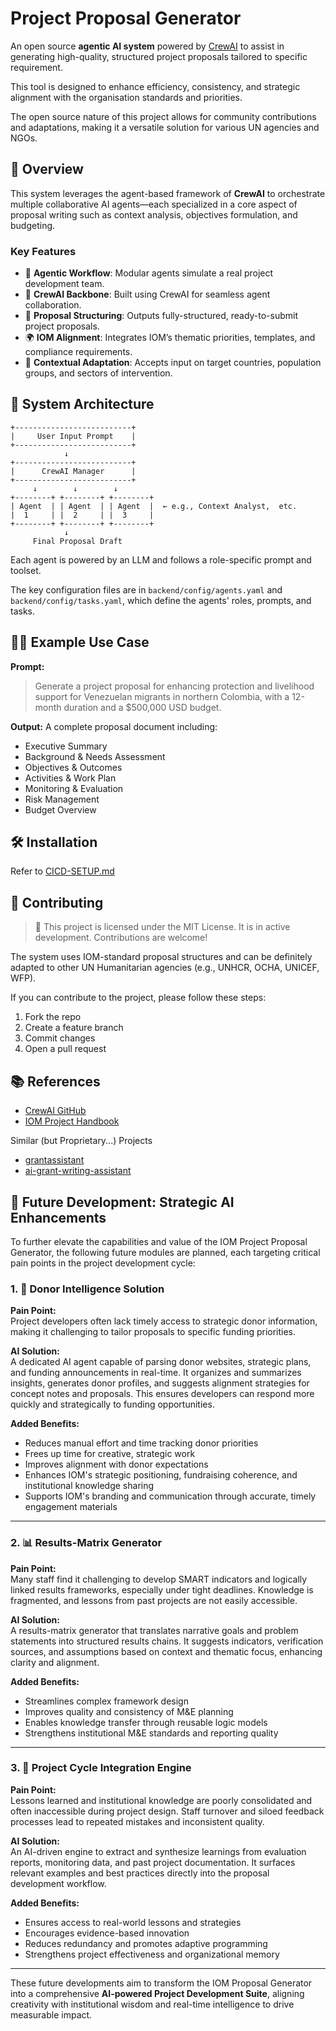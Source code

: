 
# Project Proposal Generator

An open source **agentic AI system** powered by [CrewAI](https://docs.crewai.com/introduction) to assist in generating high-quality, structured project proposals tailored to specific requirement. 

This tool is designed to enhance efficiency, consistency, and strategic alignment with the organisation standards and priorities.

The open source nature of this project allows for community contributions and adaptations, making it a versatile solution for various UN agencies and NGOs.


## 🚀 Overview

This system leverages the agent-based framework of **CrewAI** to orchestrate multiple collaborative AI agents—each specialized in a core aspect of proposal writing such as context analysis, objectives formulation, and budgeting.

### Key Features

- 🤖 **Agentic Workflow**: Modular agents simulate a real project development team.
- 🧩 **CrewAI Backbone**: Built using CrewAI for seamless agent collaboration.
- 📝 **Proposal Structuring**: Outputs fully-structured, ready-to-submit project proposals.
- 🌍 **IOM Alignment**: Integrates IOM’s thematic priorities, templates, and compliance requirements.
- 📂 **Contextual Adaptation**: Accepts input on target countries, population groups, and sectors of intervention.

## 🧱 System Architecture

```
+--------------------------+
|     User Input Prompt    |
+--------------------------+
            ↓
+--------------------------+
|      CrewAI Manager      |
+--------------------------+
     ↓        ↓        ↓
+--------+ +--------+ +--------+
| Agent  | | Agent  | | Agent  |  ← e.g., Context Analyst,  etc.
|  1     | |  2     | |  3     |
+--------+ +--------+ +--------+
            ↓
     Final Proposal Draft
```

Each agent is powered by an LLM and follows a role-specific prompt and toolset.

The key configuration files are in `backend/config/agents.yaml` and `backend/config/tasks.yaml`, which define the agents' roles, prompts, and tasks.

## 🧑‍💼 Example Use Case

**Prompt:**
> Generate a project proposal for enhancing protection and livelihood support for Venezuelan migrants in northern Colombia, with a 12-month duration and a $500,000 USD budget.

**Output:**
A complete proposal document including:
- Executive Summary  
- Background & Needs Assessment  
- Objectives & Outcomes  
- Activities & Work Plan  
- Monitoring & Evaluation  
- Risk Management  
- Budget Overview

## 🛠️ Installation

Refer to [CICD-SETUP.md](https://github.com/iom/proposal_drafter/blob/main/CICD-SETUP.md)


## 🤝 Contributing

> 🚧 This project is licensed under the MIT License. It is in active development. Contributions are welcome!

The system uses IOM-standard proposal structures and can be definitely adapted to other UN Humanitarian agencies (e.g., UNHCR, OCHA, UNICEF, WFP).

If you can contribute to the project, please follow these steps:
1. Fork the repo
2. Create a feature branch
3. Commit changes
4. Open a pull request

## 📚 References

- [CrewAI GitHub](https://github.com/joaomdmoura/crewAI)
- [IOM Project Handbook](https://publications.iom.int/system/files/pdf/iom_project_handbook_6feb2012.pdf) 

Similar (but Proprietary...) Projects

* [grantassistant](https://www.grantassistant.ai/)
* [ai-grant-writing-assistant](https://www.grantable.co/features/ai-grant-writing-assistant)


## 🔮 Future Development: Strategic AI Enhancements

To further elevate the capabilities and value of the IOM Project Proposal Generator, the following future modules are planned, each targeting critical pain points in the project development cycle:

### 1. 🤝 Donor Intelligence Solution

**Pain Point:**  
Project developers often lack timely access to strategic donor information, making it challenging to tailor proposals to specific funding priorities.  

**AI Solution:**  
A dedicated AI agent capable of parsing donor websites, strategic plans, and funding announcements in real-time. It organizes and summarizes insights, generates donor profiles, and suggests alignment strategies for concept notes and proposals. This ensures developers can respond more quickly and strategically to funding opportunities.

**Added Benefits:**  
- Reduces manual effort and time tracking donor priorities  
- Frees up time for creative, strategic work  
- Improves alignment with donor expectations  
- Enhances IOM's strategic positioning, fundraising coherence, and institutional knowledge sharing  
- Supports IOM's branding and communication through accurate, timely engagement materials  

---

### 2. 📊 Results-Matrix Generator

**Pain Point:**  
Many staff find it challenging to develop SMART indicators and logically linked results frameworks, especially under tight deadlines. Knowledge is fragmented, and lessons from past projects are not easily accessible.

**AI Solution:**  
A results-matrix generator that translates narrative goals and problem statements into structured results chains. It suggests indicators, verification sources, and assumptions based on context and thematic focus, enhancing clarity and alignment.

**Added Benefits:**  
- Streamlines complex framework design  
- Improves quality and consistency of M&E planning  
- Enables knowledge transfer through reusable logic models  
- Strengthens institutional M&E standards and reporting quality  

---

### 3. 🔁 Project Cycle Integration Engine

**Pain Point:**  
Lessons learned and institutional knowledge are poorly consolidated and often inaccessible during project design. Staff turnover and siloed feedback processes lead to repeated mistakes and inconsistent quality.

**AI Solution:**  
An AI-driven engine to extract and synthesize learnings from evaluation reports, monitoring data, and past project documentation. It surfaces relevant examples and best practices directly into the proposal development workflow.

**Added Benefits:**  
- Ensures access to real-world lessons and strategies  
- Encourages evidence-based innovation  
- Reduces redundancy and promotes adaptive programming  
- Strengthens project effectiveness and organizational memory  

---

These future developments aim to transform the IOM Proposal Generator into a comprehensive **AI-powered Project Development Suite**, aligning creativity with institutional wisdom and real-time intelligence to drive measurable impact.
